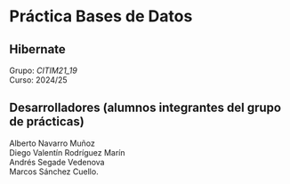 # Práctica Bases de Datos
## Hibernate
Grupo: *CITIM21_19*
<br>
Curso: 2024/25
## Desarrolladores (alumnos integrantes del grupo de prácticas)
Alberto Navarro Muñoz
<br>
Diego Valentín Rodríguez Marín
<br>
Andrés Segade Vedenova
<br>
Marcos Sánchez Cuello.
